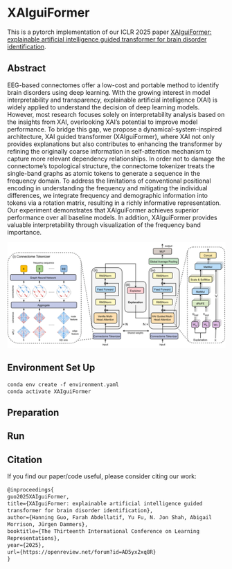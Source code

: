 # XAIguiFormer
This is a pytorch implementation of our ICLR 2025 paper [XAIguiFormer: explainable artificial intelligence guided transformer for brain disorder identification](https://openreview.net/forum?id=AD5yx2xq8R).

## Abstract
EEG-based connectomes offer a low-cost and portable method to identify brain disorders using deep learning. With the growing interest in model interpretability and transparency, explainable artificial intelligence (XAI) is widely applied to understand the decision of deep learning models. However, most research focuses solely on interpretability analysis based on the insights from XAI, overlooking XAI’s potential to improve model performance. To bridge this gap, we propose a dynamical-system-inspired architecture, XAI guided transformer (XAIguiFormer), where XAI not only provides explanations but also contributes to enhancing the transformer by refining the originally coarse information in self-attention mechanism to capture more relevant dependency relationships. In order not to damage the connectome’s topological structure, the connectome tokenizer treats the single-band graphs as atomic tokens to generate a sequence in the frequency domain. To address the limitations of conventional positional encoding in understanding the frequency and mitigating the individual differences, we integrate frequency and demographic information into tokens via a rotation matrix, resulting in a richly informative representation. Our experiment demonstrates that XAIguiFormer achieves superior performance over all baseline models. In addition, XAIguiFormer provides valuable interpretability through visualization of the frequency band importance.

![XAIguiFormer](XAIguiFormer.png)

## Environment Set Up
```
conda env create -f environment.yaml
conda activate XAIguiFormer
```

## Preparation

## Run

## Citation
If you find our paper/code useful, please consider citing our work:
```
@inproceedings{
guo2025XAIguiFormer,
title={XAIguiFormer: explainable artificial intelligence guided transformer for brain disorder identification},
author={Hanning Guo, Farah Abdellatif, Yu Fu, N. Jon Shah, Abigail Morrison, Jürgen Dammers},
booktitle={The Thirteenth International Conference on Learning Representations},
year={2025},
url={https://openreview.net/forum?id=AD5yx2xq8R}
}
```
